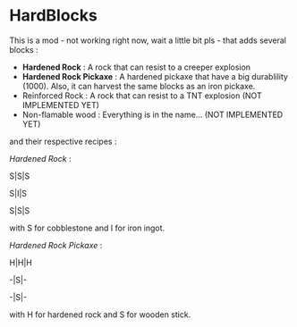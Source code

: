 # HardBlocks
This is a mod - not working right now, wait a little bit pls - that adds several blocks :
- **Hardened Rock** : A rock that can resist to a creeper explosion
- **Hardened Rock Pickaxe** : A hardened pickaxe that have a big durablility (1000). Also, it can harvest the same blocks as an iron pickaxe.
- Reinforced Rock : A rock that can resist to a TNT explosion (NOT IMPLEMENTED YET)
- Non-flamable wood : Everything is in the name... (NOT IMPLEMENTED YET)

and their respective recipes :

_Hardened Rock_ :

S|S|S

S|I|S

S|S|S

with S for cobblestone and I for iron ingot.

_Hardened Rock Pickaxe_ :

H|H|H

-|S|-

-|S|-

with H for hardened rock and S for wooden stick.